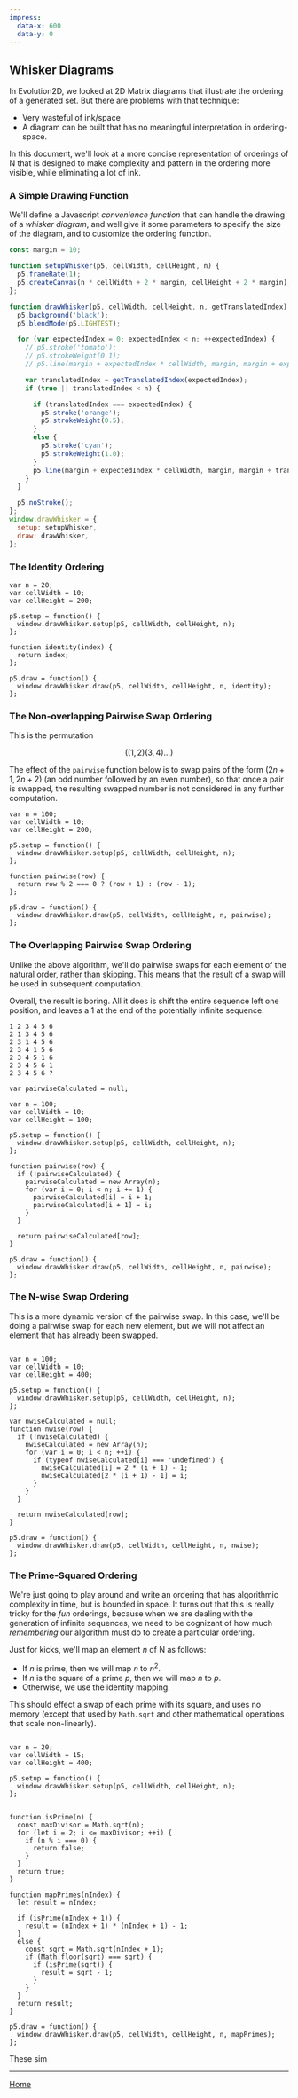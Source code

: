 ```yaml
---
impress:
  data-x: 600
  data-y: 0
---
```


## Whisker Diagrams

In Evolution2D, we looked at 2D Matrix diagrams that illustrate the ordering of a generated set. But there are problems with that technique:

- Very wasteful of ink/space
- A diagram can be built that has no meaningful interpretation in ordering-space.


In this document, we'll look at a more concise representation of orderings of $\mathrm{N}$ that is designed to make complexity and pattern in the ordering more visible, while eliminating a lot of ink.


### A Simple Drawing Function

We'll define a Javascript *convenience function* that can handle the drawing of a *whisker diagram*, and well give it some parameters to specify the size of the diagram, and to customize the ordering function.

```javascript /playable/autoplay/center
const margin = 10;

function setupWhisker(p5, cellWidth, cellHeight, n) {
  p5.frameRate(1);
  p5.createCanvas(n * cellWidth + 2 * margin, cellHeight + 2 * margin);
};

function drawWhisker(p5, cellWidth, cellHeight, n, getTranslatedIndex) {
  p5.background('black');
  p5.blendMode(p5.LIGHTEST);

  for (var expectedIndex = 0; expectedIndex < n; ++expectedIndex) {
    // p5.stroke('tomato');
    // p5.strokeWeight(0.1);
    // p5.line(margin + expectedIndex * cellWidth, margin, margin + expectedIndex * cellWidth, margin + cellHeight);

    var translatedIndex = getTranslatedIndex(expectedIndex);
    if (true || translatedIndex < n) {

      if (translatedIndex === expectedIndex) {
        p5.stroke('orange');
        p5.strokeWeight(0.5);
      }
      else {
        p5.stroke('cyan');
        p5.strokeWeight(1.0);
      }
      p5.line(margin + expectedIndex * cellWidth, margin, margin + translatedIndex * cellWidth, margin + cellHeight);
    }
  }

  p5.noStroke();
};
window.drawWhisker = {
  setup: setupWhisker,
  draw: drawWhisker,
};
```

### The Identity Ordering


```p5js/playable/autoplay/center
var n = 20;
var cellWidth = 10;
var cellHeight = 200;

p5.setup = function() {
  window.drawWhisker.setup(p5, cellWidth, cellHeight, n);
};

function identity(index) {
  return index;
};

p5.draw = function() {
  window.drawWhisker.draw(p5, cellWidth, cellHeight, n, identity);
};
```


### The Non-overlapping Pairwise Swap Ordering

This is the permutation

$$\left((1,2)(3,4)\dots\right)$$

The effect of the `pairwise` function below is to swap pairs of the form $(2n + 1, 2n + 2)$ (an odd number followed by an even number), so that once a pair is swapped, the resulting swapped number is not considered in any further computation.


```p5js/playable/autoplay/center
var n = 100;
var cellWidth = 10;
var cellHeight = 200;

p5.setup = function() {
  window.drawWhisker.setup(p5, cellWidth, cellHeight, n);
};

function pairwise(row) {
  return row % 2 === 0 ? (row + 1) : (row - 1);
};

p5.draw = function() {
  window.drawWhisker.draw(p5, cellWidth, cellHeight, n, pairwise);
};

```



### The Overlapping Pairwise Swap Ordering

Unlike the above algorithm, we'll do pairwise swaps for each element of the natural order, rather than skipping. This means that the result of a swap will be used in subsequent computation.

Overall, the result is boring. All it does is shift the entire sequence left one position, and leaves a $1$ at the end of the potentially infinite sequence.

```
1 2 3 4 5 6
2 1 3 4 5 6
2 3 1 4 5 6
2 3 4 1 5 6
2 3 4 5 1 6
2 3 4 5 6 1
2 3 4 5 6 ?
```


```p5js/playable/autoplay/center
var pairwiseCalculated = null;

var n = 100;
var cellWidth = 10;
var cellHeight = 100;

p5.setup = function() {
  window.drawWhisker.setup(p5, cellWidth, cellHeight, n);
};

function pairwise(row) {
  if (!pairwiseCalculated) {
    pairwiseCalculated = new Array(n);
    for (var i = 0; i < n; i += 1) {
      pairwiseCalculated[i] = i + 1;
      pairwiseCalculated[i + 1] = i;
    }
  }

  return pairwiseCalculated[row];
}

p5.draw = function() {
  window.drawWhisker.draw(p5, cellWidth, cellHeight, n, pairwise);
};

```



### The N-wise Swap Ordering

This is a more dynamic version of the pairwise swap. In this case, we'll be doing a pairwise swap for each new element, but we will not affect an element that has already been swapped.

```p5js/playable/autoplay/center

var n = 100;
var cellWidth = 10;
var cellHeight = 400;

p5.setup = function() {
  window.drawWhisker.setup(p5, cellWidth, cellHeight, n);
};

var nwiseCalculated = null;
function nwise(row) {
  if (!nwiseCalculated) {
    nwiseCalculated = new Array(n);
    for (var i = 0; i < n; ++i) {
      if (typeof nwiseCalculated[i] === 'undefined') {
        nwiseCalculated[i] = 2 * (i + 1) - 1;
        nwiseCalculated[2 * (i + 1) - 1] = i;
      }
    }
  }

  return nwiseCalculated[row];
}

p5.draw = function() {
  window.drawWhisker.draw(p5, cellWidth, cellHeight, n, nwise);
};
```



### The Prime-Squared Ordering

We're just going to play around and write an ordering that has algorithmic complexity in time, but is bounded in space. It turns out that this is really tricky for the *fun* orderings, because when we are dealing with the generation of infinite sequences, we need to be cognizant of how much *remembering* our algorithm must do to create a particular ordering.

Just for kicks, we'll map an element $n$ of $\mathrm{N}$ as follows:
- If $n$ is prime, then we will map $n$ to $n^2$.
- If $n$ is the square of a prime $p$, then we will map $n$ to $p$.
- Otherwise, we use the identity mapping.

This should effect a swap of each prime with its square, and uses no memory (except that used by `Math.sqrt` and other mathematical operations that scale non-linearly).

```p5js/playable/autoplay/center

var n = 20;
var cellWidth = 15;
var cellHeight = 400;

p5.setup = function() {
  window.drawWhisker.setup(p5, cellWidth, cellHeight, n);
};


function isPrime(n) {
  const maxDivisor = Math.sqrt(n);
  for (let i = 2; i <= maxDivisor; ++i) {
    if (n % i === 0) {
      return false;
    }
  }
  return true;
}

function mapPrimes(nIndex) {
  let result = nIndex;

  if (isPrime(nIndex + 1)) {
    result = (nIndex + 1) * (nIndex + 1) - 1;
  }
  else {
    const sqrt = Math.sqrt(nIndex + 1);
    if (Math.floor(sqrt) === sqrt) {
      if (isPrime(sqrt)) {
        result = sqrt - 1;
      }
    }
  }
  return result;
}

p5.draw = function() {
  window.drawWhisker.draw(p5, cellWidth, cellHeight, n, mapPrimes);
};
```

These sim

---

[Home](:@Home)

